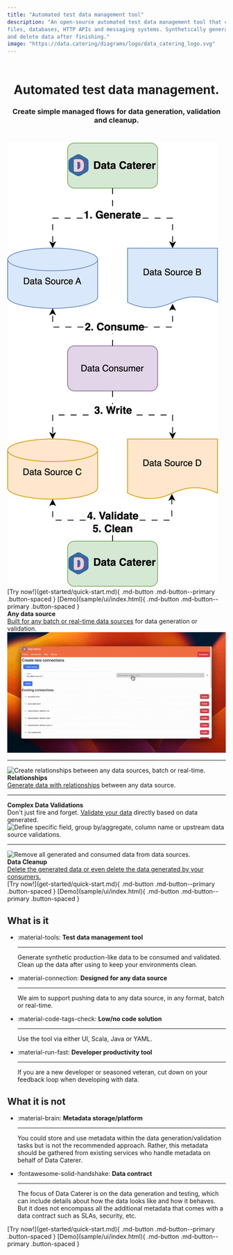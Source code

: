 ```yaml
---
title: "Automated test data management tool"
description: "An open-source automated test data management tool that can automatically discover, generate and validate for
files, databases, HTTP APIs and messaging systems. Synthetically generate production-like data, verify via data quality rules
and delete data after finishing."
image: "https://data.catering/diagrams/logo/data_catering_logo.svg"
---
```


<h1 align="center" style="padding-top: 25px;"><b>Automated test data management.</b></h1>
<h3 align="center" style="padding-bottom: 25px">Create simple managed flows for data generation, validation and cleanup.</h3>

<picture class="center-content">
<source media="(min-width: 650px)" srcset="diagrams/index/high_level_flow-run-config-basic-flow-basic-flow.svg">
<img src="diagrams/index/high_level_flow-run-config-basic-flow-basic-flow-vertical.svg"
alt="Data Caterer generate, validate and clean data flow">
</picture>

<span class="center-content">
[Try now!](get-started/quick-start.md){ .md-button .md-button--primary .button-spaced }
[Demo](sample/ui/index.html){ .md-button .md-button--primary .button-spaced }
</span>

<div class="left-side-description-container">
<div class="description-text-container">
<b class="description-header">Any data source</b><br><a href="https://data.catering/setup/connection/">Built for any batch or real-time data sources</a> for data generation or validation.
</div>
<img src="diagrams/index/data_connections.gif" alt="Define your data connections for data sources, metadata sources and alerts." class="front-page-gif">
</div>

<hr>

<div class="right-side-description-container">
<img src="diagrams/index/data_relationship.gif" alt="Create relationships between any data sources, batch or real-time." class="front-page-gif">
<div class="description-text-container">
<b class="description-header">Relationships</b><br><a href="https://data.catering/setup/foreign-key/">Generate data with relationships</a> between any data source.
</div>
</div>

<hr>

<div class="left-side-description-container">
<div class="description-text-container">
<b class="description-header">Complex Data Validations</b><br>Don't just fire and forget. <a href="https://data.catering/setup/validation/">Validate your data</a> directly based on data generated.
</div>
<img src="diagrams/index/data_validations.gif" alt="Define specific field, group by/aggregate, column name or upstream 
data source validations." class="front-page-gif">
</div>

<hr>

<div class="right-side-description-container">
<img src="diagrams/index/delete_data.gif" alt="Remove all generated and consumed data from data sources." class="front-page-gif">
<div class="description-text-container">
<b class="description-header">Data Cleanup</b><br><a href="https://data.catering/setup/delete-data/">Delete the generated data or even delete the data generated by your consumers.</a>
</div>
</div>

<span class="center-content">
[Try now!](get-started/quick-start.md){ .md-button .md-button--primary .button-spaced }
[Demo](sample/ui/index.html){ .md-button .md-button--primary .button-spaced }
</span>

## What is it

<div class="grid cards" markdown>

-   :material-tools: __Test data management tool__

    ---

    Generate synthetic production-like data to be consumed and validated. Clean up the data after using to keep your 
    environments clean.

-   :material-connection: __Designed for any data source__

    ---

    We aim to support pushing data to any data source, in any format, batch or real-time.

-   :material-code-tags-check: __Low/no code solution__

    ---

    Use the tool via either UI, Scala, Java or YAML.

-   :material-run-fast: __Developer productivity tool__

    ---

    If you are a new developer or seasoned veteran, cut down on your feedback loop when developing with data.

</div>

## What it is not

<div class="grid cards" markdown>

-   :material-brain: __Metadata storage/platform__

    ---

    You could store and use metadata within the data generation/validation tasks but is not the recommended approach.
    Rather, this metadata should be gathered from existing services who handle metadata on behalf of Data Caterer.

-   :fontawesome-solid-handshake: __Data contract__

    ---

    The focus of Data Caterer is on the data generation and testing, which can include details about how the data looks
    like and how it behaves. But it does not encompass all the additional metadata that comes with a data contract such
    as SLAs, security, etc.

</div>

<span class="center-content">
[Try now!](get-started/quick-start.md){ .md-button .md-button--primary .button-spaced }
[Demo](sample/ui/index.html){ .md-button .md-button--primary .button-spaced }
</span>
